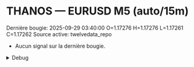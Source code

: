# THANOS — EURUSD M5 (auto/15m)
Dernière bougie: 2025-09-29 03:40:00  O=1.17276  H=1.17276  L=1.17261  C=1.17262
Source active: twelvedata_repo

- Aucun signal sur la dernière bougie.

<details><summary>Debug</summary>

- TD_API_KEY manquant.

</details>